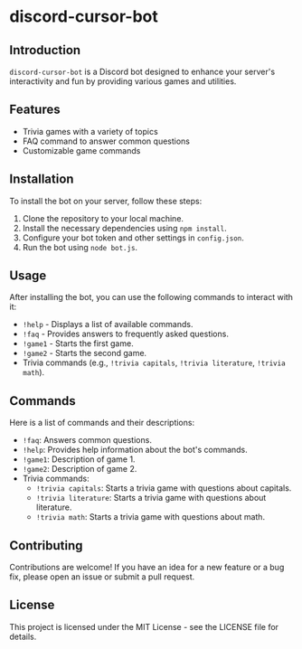 # discord-cursor-bot

## Introduction
`discord-cursor-bot` is a Discord bot designed to enhance your server's interactivity and fun by providing various games and utilities.

## Features
- Trivia games with a variety of topics
- FAQ command to answer common questions
- Customizable game commands

## Installation
To install the bot on your server, follow these steps:
1. Clone the repository to your local machine.
2. Install the necessary dependencies using `npm install`.
3. Configure your bot token and other settings in `config.json`.
4. Run the bot using `node bot.js`.

## Usage
After installing the bot, you can use the following commands to interact with it:
- `!help` - Displays a list of available commands.
- `!faq` - Provides answers to frequently asked questions.
- `!game1` - Starts the first game.
- `!game2` - Starts the second game.
- Trivia commands (e.g., `!trivia capitals`, `!trivia literature`, `!trivia math`).

## Commands
Here is a list of commands and their descriptions:
- `!faq`: Answers common questions.
- `!help`: Provides help information about the bot's commands.
- `!game1`: Description of game 1.
- `!game2`: Description of game 2.
- Trivia commands:
  - `!trivia capitals`: Starts a trivia game with questions about capitals.
  - `!trivia literature`: Starts a trivia game with questions about literature.
  - `!trivia math`: Starts a trivia game with questions about math.

## Contributing
Contributions are welcome! If you have an idea for a new feature or a bug fix, please open an issue or submit a pull request.

## License
This project is licensed under the MIT License - see the LICENSE file for details.
